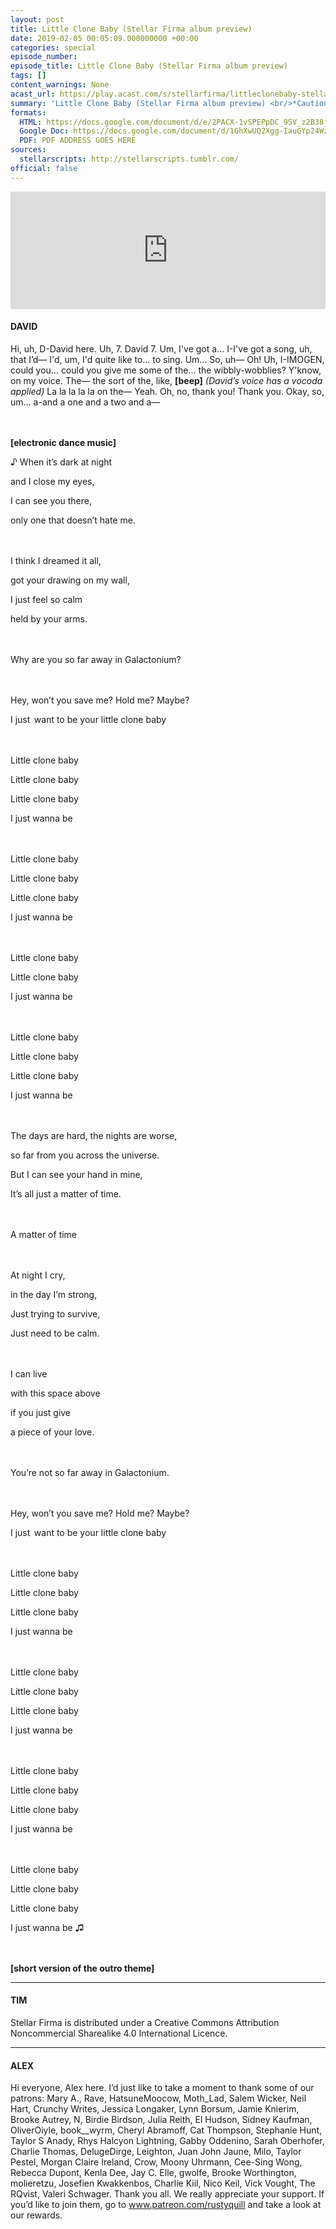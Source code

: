 ```yaml
---
layout: post
title: Little Clone Baby (Stellar Firma album preview)
date: 2019-02-05 00:05:09.000000000 +00:00
categories: special
episode_number:
episode_title: Little Clone Baby (Stellar Firma album preview)
tags: []
content_warnings: None
acast_url: https://play.acast.com/s/stellarfirma/littleclonebaby-stellarfirmaalbumpreview-
summary: 'Little Clone Baby (Stellar Firma album preview) <br/>*Caution* Board sanctioned mandatory fun inbound. <br/><br/>Confidential preview. Cosmic Lounge employee cabaret night. <br/><br/>Unauthorised distribution of content will result in DMCA (Deadly Metal Claw Attack) takedown.'
formats:
  HTML: https://docs.google.com/document/d/e/2PACX-1vSPEPpDC_9SV_z2B38j_hCtFu-a0I1RQjb3lS2JRW2gRgByETcfuWG3J8qmlr6EvLJMF40svURTu3eU/pub#_=_
  Google Doc: https://docs.google.com/document/d/1GhXwUQ2Xgg-IauGYp24Wzx0fUMA3Jr4y1ApRRaspYDI/edit?usp=sharing
  PDF: PDF ADDRESS GOES HERE
sources:
  stellarscripts: http://stellarscripts.tumblr.com/
official: false
---
```


<iframe title="Embed Player" width="100%" height="188px" src="https://embed.acast.com/stellarfirma/littleclonebaby-stellarfirmaalbumpreview-" scrolling="no" frameBorder="0" style="border:none;overflow:hidden;"></iframe>

#### DAVID

Hi, uh, D-David here. Uh, 7. David 7. Um, I've got a... I-I've got a song, uh, that I’d— I'd, um, I'd quite like to... to sing. Um... So, uh— Oh! Uh, I-IMOGEN, could you... could you give me some of the... the wibbly-wobblies? Y'know, on my voice. The— the sort of the, like, __[beep]__ *(David’s voice has a vocoda applied)* La la la la la on the— Yeah. Oh, no, thank you! Thank you. Okay, so, um... a-and a one and a two and a—

<br><br>__[electronic dance music]__

♪ When it’s dark at night

and I close my eyes,

I can see you there, 

only one that doesn’t hate me.  



<br><br>I think I dreamed it all, 

got your drawing on my wall,

I just feel so calm 

held by your arms.  



<br><br>Why are you so far away in Galactonium?  



<br><br>Hey, won’t you save me? Hold me? Maybe?  

I just  want to be your little clone baby  



<br><br>Little clone baby

Little clone baby

Little clone baby

I just wanna be



<br><br>Little clone baby

Little clone baby

Little clone baby

I just wanna be



<br><br>Little clone baby

Little clone baby

I just wanna be



<br><br>Little clone baby

Little clone baby

Little clone baby

I just wanna be



<br><br>The days are hard, the nights are worse,

so far from you across the universe.

But I can see your hand in mine,

It’s all just a matter of time.



<br><br>A matter of time



<br><br>At night I cry,

in the day I’m strong,

Just trying to survive,

Just need to be calm.



<br><br>I can live

with this space above

if you just give

a piece of your love.



<br><br>You’re not so far away in Galactonium.



<br><br>Hey, won’t you save me? Hold me? Maybe?  

I just  want to be your little clone baby



<br><br>Little clone baby

Little clone baby

Little clone baby

I just wanna be



<br><br>Little clone baby

Little clone baby

Little clone baby

I just wanna be



<br><br>Little clone baby

Little clone baby

Little clone baby

I just wanna be



<br><br>Little clone baby

Little clone baby

Little clone baby

I just wanna be ♫

<br><br>__[short version of the outro theme]__

------

#### TIM

Stellar Firma is distributed under a Creative Commons Attribution Noncommercial Sharealike 4.0 International Licence.

------

#### ALEX

Hi everyone, Alex here. I’d just like to take a moment to thank some of our patrons: Mary A., Rave, HatsuneMoocow, Moth_Lad, Salem Wicker, Neil Hart, Crunchy Writes, Jessica Longaker, Lynn Borsum, Jamie Knierim, Brooke Autrey, N, Birdie Birdson, Julia Reith, El Hudson, Sidney Kaufman, OliverOiyle, book__wyrm, Cheryl Abramoff, Cat Thompson, Stephanie Hunt, Taylor S Anady, Rhys Halcyon Lightning, Gabby Oddenino, Sarah Oberhofer, Charlie Thomas, DelugeDirge, Leighton, Juan John Jaune, Milo, Taylor Pestel, Morgan Claire Ireland, Crow, Moony Uhrmann, Cee-Sing Wong, Rebecca Dupont, Kenla Dee, Jay C. Elle, gwolfe, Brooke Worthington, molieretzu, Josefien Kwakkenbos, Charlie Kiil, Nico Keil, Vick Vought, The RQvist, Valeri Schwager. Thank you all. We really appreciate your support. If you’d like to join them, go to www.patreon.com/rustyquill and take a look at our rewards.
